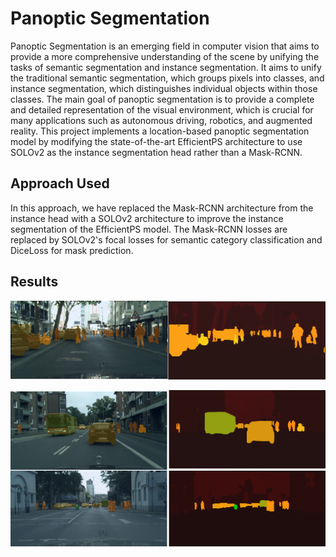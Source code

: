# Panoptic Segmentation

Panoptic Segmentation is an emerging field in computer vision that aims to provide a more comprehensive understanding of the scene by unifying the tasks of semantic segmentation and instance segmentation. It aims to unify the traditional semantic segmentation, which groups pixels into classes, and instance segmentation, which distinguishes individual objects within those classes. The main goal of panoptic segmentation is to provide a complete and detailed representation of the visual environment, which is crucial for many applications such as autonomous driving, robotics, and augmented reality. This project implements a location-based panoptic segmentation model by modifying the state-of-the-art EfficientPS architecture to use SOLOv2 as the instance segmentation head rather than a Mask-RCNN.

## Approach Used
In this approach, we have replaced the Mask-RCNN architecture from the instance head with a SOLOv2 architecture to improve the instance segmentation of the EfficientPS model. The Mask-RCNN losses are replaced by SOLOv2's focal losses for semantic category classification and DiceLoss for mask prediction.

## Results
![image](./static/images/scene1.png)

![image](./static/images/scene2.png)